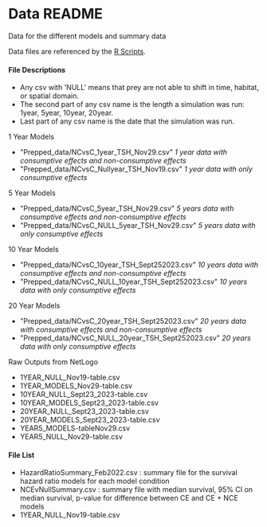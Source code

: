 # Data README
Data for the different models and summary data

Data files are referenced by the [R Scripts](/RScripts).

#### File Descriptions
- Any csv with 'NULL' means that prey are not able to shift in time, habitat, or spatial domain.
- The second part of any csv name is the length a simulation was run: 1year, 5year, 10year, 20year.
- Last part of any csv name is the date that the simulation was run.

1 Year Models
- "Prepped_data/NCvsC_1year_TSH_Nov29.csv" _1 year data with consumptive effects and non-consumptive effects_
- "Prepped_data/NCvsC_Nullyear_TSH_Nov19.csv" _1 year data with only consumptive effects_

5 Year Models
- "Prepped_data/NCvsC_5year_TSH_Nov29.csv" _5 years data with consumptive effects and non-consumptive effects_
- "Prepped_data/NCvsC_NULL_5year_TSH_Nov29.csv" _5 years data with only consumptive effects_

10 Year Models
- "Prepped_data/NCvsC_10year_TSH_Sept252023.csv" _10 years data with consumptive effects and non-consumptive effects_
- "Prepped_data/NCvsC_NULL_10year_TSH_Sept252023.csv" _10 years data with only consumptive effects_

20 Year Models
- "Prepped_data/NCvsC_20year_TSH_Sept252023.csv" _20 years data with consumptive effects and non-consumptive effects_
- "Prepped_data/NCvsC_NULL_20year_TSH_Sept252023.csv" _20 years data with only consumptive effects_

Raw Outputs from NetLogo
- 1YEAR_NULL_Nov19-table.csv
- 1YEAR_MODELS_Nov29-table.csv
- 10YEAR_NULL_Sept23_2023-table.csv
- 10YEAR_MODELS_Sept23_2023-table.csv
- 20YEAR_NULL_Sept23_2023-table.csv
- 20YEAR_MODELS_Sept23_2023-table.csv
- YEAR5_MODELS-tableNov29.csv
- YEAR5_NULL_Nov29-table.csv

#### File List
- HazardRatioSummary_Feb2022.csv : summary file for the survival hazard ratio models for each model condition
- NCEvNullSummary.csv : summary file with median survival, 95% CI on median survival, p-value for difference between CE and CE + NCE models
- 1YEAR_NULL_Nov19-table.csv
